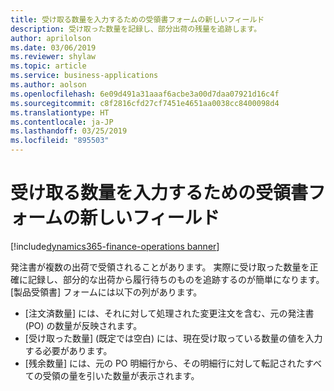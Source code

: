 ```yaml
---
title: 受け取る数量を入力するための受領書フォームの新しいフィールド
description: 受け取った数量を記録し、部分出荷の残量を追跡します。
author: aprilolson
ms.date: 03/06/2019
ms.reviewer: shylaw
ms.topic: article
ms.service: business-applications
ms.author: aolson
ms.openlocfilehash: 6e09d491a31aaaf6acbe3a00d7daa07921d16c4f
ms.sourcegitcommit: c8f2816cfd27cf7451e4651aa0038cc8400098d4
ms.translationtype: HT
ms.contentlocale: ja-JP
ms.lasthandoff: 03/25/2019
ms.locfileid: "895503"
---
```

# <a name="new-field-on-receipt-form-for-entering-quantity-to-receive"></a>受け取る数量を入力するための受領書フォームの新しいフィールド 
[!include[dynamics365-finance-operations banner](../includes/dynamics365-finance-operations.md)]


発注書が複数の出荷で受領されることがあります。 実際に受け取った数量を正確に記録し、部分的な出荷から履行待ちのものを追跡するのが簡単になります。 [製品受領書] フォームには以下の列があります。

- [注文済数量] には、それに対して処理された変更注文を含む、元の発注書 (PO) の数量が反映されます。
- \[受け取った数量\] (既定では空白) には、現在受け取っている数量の値を入力する必要があります。
- [残余数量] には、元の PO 明細行から、その明細行に対して転記されたすべての受領の量を引いた数量が表示されます。

